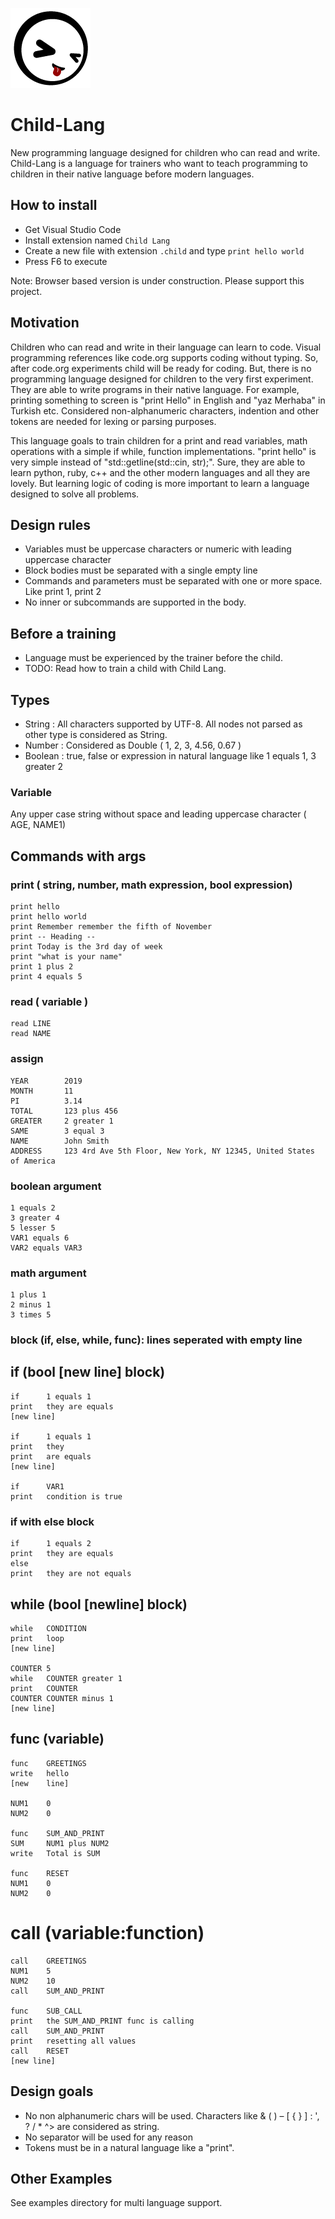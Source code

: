 ![](extensions/vscode/images/icon.png)
# Child-Lang
New programming language designed for children who can read and write. Child-Lang is a language for trainers who want to teach programming to children in their native language before modern languages.

## How to install
- Get Visual Studio Code
- Install extension named `Child Lang`
- Create a new file with extension `.child` and type `print hello world`
- Press F6 to execute

Note: Browser based version is under construction. Please support this project.

## Motivation
Children who can read and write in their language can learn to code. Visual programming references like code.org supports coding without typing. So, after code.org experiments child will be ready for coding. But, there is no programming language designed for children to the very first experiment. They are able to write programs in their native language. For example, printing something to screen is "print Hello" in English and "yaz Merhaba" in Turkish etc. Considered non-alphanumeric characters, indention and other tokens are needed for lexing or parsing purposes.

This language goals to train children for a print and read variables, math operations with a simple if while, function implementations. "print hello" is very simple instead of "std::getline(std::cin, str);". Sure, they are able to learn python, ruby, c++ and the other modern languages and all they are lovely. But learning logic of coding is more important to learn a language designed to solve all problems.

## Design rules
- Variables must be uppercase characters or numeric with leading uppercase character
- Block bodies must be separated with a single empty line
- Commands and parameters must be separated with one or more space. Like print 1, print  2
- No inner or subcommands are supported in the body.

## Before a training
- Language must be experienced by the trainer before the child.
- TODO: Read how to train a child with Child Lang.

## Types
- String    : All characters supported by UTF-8. All nodes not parsed as other type is considered as String.
- Number    : Considered as Double ( 1, 2, 3, 4.56, 0.67 )
- Boolean   : true, false or expression in natural language like 1 equals 1, 3 greater 2

### Variable
Any upper case string without space and leading uppercase character ( AGE, NAME1)

## Commands with args
### print ( string, number, math expression, bool expression)
    print hello
    print hello world
    print Remember remember the fifth of November
    print -- Heading --
    print Today is the 3rd day of week
    print "what is your name"
    print 1 plus 2
    print 4 equals 5
    
### read ( variable )
    read LINE
    read NAME
    
### assign
    YEAR        2019
    MONTH       11
    PI          3.14
    TOTAL       123 plus 456
    GREATER     2 greater 1
    SAME        3 equal 3
    NAME        John Smith
    ADDRESS     123 4rd Ave 5th Floor, New York, NY 12345, United States of America

### boolean argument
    1 equals 2
    3 greater 4
    5 lesser 5
    VAR1 equals 6
    VAR2 equals VAR3
    
### math argument
    1 plus 1
    2 minus 1
    3 times 5
    
### block (if, else, while, func): lines seperated with empty line

## if (bool [new line] block)
    if      1 equals 1
    print   they are equals
    [new line]
    
    if      1 equals 1
    print   they
    print   are equals
    [new line]
    
    if      VAR1
    print   condition is true

### if with else block
    if      1 equals 2
    print   they are equals
    else
    print   they are not equals
    
## while (bool [newline] block)
    while   CONDITION
    print   loop
    [new line]
    
    COUNTER 5
    while   COUNTER greater 1
    print   COUNTER
    COUNTER COUNTER minus 1
    [new line]
    
## func (variable)
    func    GREETINGS
    write   hello
    [new    line]
    
    NUM1    0
    NUM2    0
    
    func    SUM_AND_PRINT
    SUM     NUM1 plus NUM2
    write   Total is SUM
    
    func    RESET
    NUM1    0
    NUM2    0
    
# call (variable:function)
    call    GREETINGS
    NUM1    5
    NUM2    10
    call    SUM_AND_PRINT
    
    func    SUB_CALL
    print   the SUM_AND_PRINT func is calling
    call    SUM_AND_PRINT
    print   resetting all values
    call    RESET
    [new line]

## Design goals
- No non alphanumeric chars will be used. Characters like & ( ) – [ { } ] : ', ? / * ^> are considered as string.
- No separator will be used for any reason
- Tokens must be in a natural language like a "print".

## Other Examples
See examples directory for multi language support.
